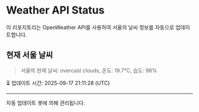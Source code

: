 
# Weather API Status

이 리포지토리는 OpenWeather API를 사용하여 서울의 날씨 정보를 자동으로 업데이트합니다.

## 현재 서울 날씨
> 서울의 현재 날씨: overcast clouds, 온도: 19.7°C, 습도: 98%

⏳ 업데이트 시간: 2025-09-17 21:11:28 (UTC)

---
자동 업데이트 봇에 의해 관리됩니다.

